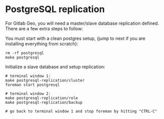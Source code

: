 # PostgreSQL replication

For Gitlab Geo, you will need a master/slave database replication defined.
There are a few extra steps to follow:

You must start with a clean postgres setup, (jump to next if you are installing
everything from scratch):

```
rm -rf postgresql
make postgresql
```

Initialize a slave database and setup replication:

```
# terminal window 1:
make postgresql-replication/cluster
foreman start postgresql

# terminal window 2:
make postgresql-replication/role
make postgresql-replication/backup

# go back to terminal window 1 and stop foreman by hitting "CTRL-C"
```
